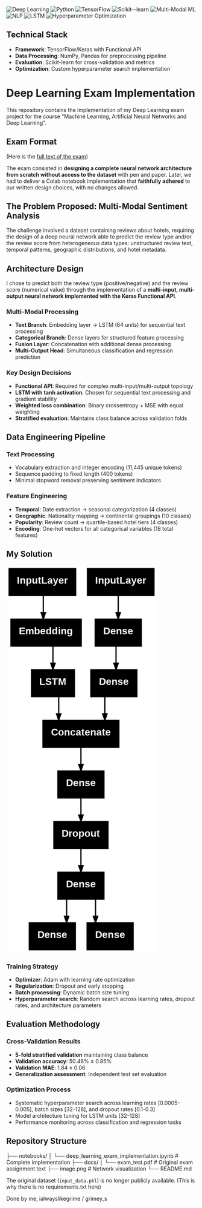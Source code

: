 ![Deep Learning](https://img.shields.io/badge/Deep%20Learning-Multi--Modal-purple)
![Python](https://img.shields.io/badge/Python-3.9%2B-blue?logo=python)
![TensorFlow](https://img.shields.io/badge/TensorFlow-2.18-orange?logo=tensorflow)
![Scikit--learn](https://img.shields.io/badge/scikit--learn-1.5-F7931E?logo=scikit-learn)
![Multi-Modal ML](https://img.shields.io/badge/Multi--Modal-Neural%20Networks-red)
![NLP](https://img.shields.io/badge/NLP-Text%20Processing-brightgreen)
![LSTM](https://img.shields.io/badge/LSTM-Sequential%20Processing-green)
![Hyperparameter Optimization](https://img.shields.io/badge/Hyperparameter-Random%20Search-orange)


## Technical Stack

- **Framework**: TensorFlow/Keras with Functional API
- **Data Processing**: NumPy, Pandas for preprocessing pipeline
- **Evaluation**: Scikit-learn for cross-validation and metrics
- **Optimization**: Custom hyperparameter search implementation

# Deep Learning Exam Implementation

This repository contains the implementation of my Deep Learning exam project for the course "Machine Learning, Artificial Neural Networks and Deep Learning".

## Exam Format 
(Here is the [full text of the exam](docs/exam_test.pdf))

The exam consisted in **designing a complete neural network architecture from scratch without access to the dataset** with pen and paper. Later, we had to deliver a Colab notebook implementation that **faithfully adhered** to our written design choices, with no changes allowed.  

## The Problem Proposed: Multi-Modal Sentiment Analysis
The challenge involved a dataset containing reviews about hotels, requiring the design of a deep neural network able to predict the review type and/or the review score from heterogeneous data types: unstructured review text, temporal patterns, geographic distributions, and hotel metadata.


## Architecture Design 
I chose to predict both the review type (positive/negative) and the review score (numerical value) through the implementation of a **multi-input, multi-output neural network implemented with the Keras Functional API**.

### Multi-Modal Processing
- **Text Branch**: Embedding layer → LSTM (64 units) for sequential text processing
- **Categorical Branch**: Dense layers for structured feature processing  
- **Fusion Layer**: Concatenation with additional dense processing
- **Multi-Output Head**: Simultaneous classification and regression prediction

### Key Design Decisions
- **Functional API**: Required for complex multi-input/multi-output topology
- **LSTM with tanh activation**: Chosen for sequential text processing and gradient stability
- **Weighted loss combination**: Binary crossentropy + MSE with equal weighting
- **Stratified evaluation**: Maintains class balance across validation folds

## Data Engineering Pipeline

### Text Processing
- Vocabulary extraction and integer encoding (11,445 unique tokens)
- Sequence padding to fixed length (400 tokens)
- Minimal stopword removal preserving sentiment indicators

### Feature Engineering
- **Temporal**: Date extraction → seasonal categorization (4 classes)
- **Geographic**: Nationality mapping → continental groupings (10 classes)
- **Popularity**: Review count → quartile-based hotel tiers (4 classes)
- **Encoding**: One-hot vectors for all categorical variables (18 total features)

## My Solution  

![alt text](image.png)

### Training Strategy
- **Optimizer**: Adam with learning rate optimization
- **Regularization**: Dropout and early stopping
- **Batch processing**: Dynamic batch size tuning
- **Hyperparameter search**: Random search across learning rates, dropout rates, and architecture parameters

## Evaluation Methodology

### Cross-Validation Results
- **5-fold stratified validation** maintaining class balance
- **Validation accuracy**: 50.48% ± 0.85%
- **Validation MAE**: 1.84 ± 0.06
- **Generalization assessment**: Independent test set evaluation

### Optimization Process
- Systematic hyperparameter search across learning rates [0.0005-0.005], batch sizes [32-128], and dropout rates [0.1-0.3]
- Model architecture tuning for LSTM units [32-128]
- Performance monitoring across classification and regression tasks

## Repository Structure

├── notebooks/
│   └── deep_learning_exam_implementation.ipynb    # Complete implementation
├── docs/
│   └── exam_test.pdf                             # Original exam assignment text
├── image.png                                      # Network visualization
└── README.md


The original dataset (`input_data.pkl`) is no longer publicly available. (This is why there is no requirements.txt here)

Done by me, ialwayslikegrime / grimey_s